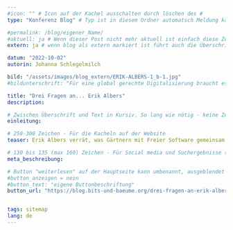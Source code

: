 ```yaml
---
#icon: "" # Icon auf der Kachel ausschalten durch löschen des #
type: "Konferenz Blog" # Typ ist in diesem Ordner automatsch Meldung kann aber hier überschrieben werden z.B. mit "Veröffentlichung" - der Typ erscheint in der Kachel

#permalink: /blog/eigener_Name/
#aktuell: ja # Wenn dieser Post nicht mehr aktuell ist einfach diese Zeile mit # auskommentieren
extern: ja # wenn blog als extern markiert ist führt auch die Überschrift zur button url

datum: "2022-10-02"
autorin: Johanna Schlegelmilch

bild: "/assets/images/blog_extern/ERIK-ALBERS-1_b-1.jpg"
#bildunterschrift: "Für eine global gerechte Digitalisierung braucht es Akteur*innen aus allen Branchen - nicht zuletzt aus der Wirtschaft. "

title: "Drei Fragen an... Erik Albers"
description: 

# Zwischen Überschrift und Text in Kursiv. So lang wie nötig - keine Zeichenbeschränkung
einleitung:  

# 250-300 Zeichen - Für die Kacheln auf der Website
teaser: Erik Albers verrät, was Gärtnern mit Freier Software gemeinsam hat und welche Tomatensorte momentan bei Open Source Gärtner*innen trendet. 

# 130 bis 135 (max 160) Zeichen - Für Social media und Suchergebnisse (also extern)
meta_beschreibung: 

# Button "weiterlesen" auf der Hauptseite kann umbenannt, ausgeblendet und zu anderer z.B. Externer URL zeigen
#button_anzeigen = nein 
#button_text: "eigene Buttonbeschriftung"
button_url: "https://blog.bits-und-baeume.org/drei-fragen-an-erik-albers/"


tags: sitemap
lang: de
---
```




